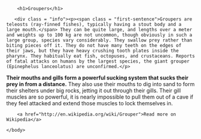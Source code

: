 <!DOCTYPE html>
<html>
    <head>
        <meta charset="utf-8">
        <title>Challenge: Group the groupers</title>
        <style>
            .first-sentence {
                font-weight:bold;
            }
            .info {
                background-color: rgb(5, 211, 252);
            }
        </style>
    </head>
    <body>
    
        <h1>Groupers</h1>
        
       <div class = "info"><p><span class = "first-sentence">Groupers are teleosts (ray-finned fishes), typically having a stout body and a large mouth.</span> They can be quite large, and lengths over a meter and weights up to 100 kg are not uncommon, though obviously in such a large group, species vary considerably. They swallow prey rather than biting pieces off it. They do not have many teeth on the edges of their jaws, but they have heavy crushing tooth plates inside the pharynx. They habitually eat fish, octopuses, and crustaceans. Reports of fatal attacks on humans by the largest species, the giant grouper (Epinephelus lanceolatus) are unconfirmed.</p>
</div>
        <p><span class = "first-sentence">Their mouths and gills form a powerful sucking system that sucks their prey in from a distance.</span> They also use their mouths to dig into sand to form their shelters under big rocks, jetting it out through their gills. Their gill muscles are so powerful, it is nearly impossible to pull them out of a cave if they feel attacked and extend those muscles to lock themselves in.</p>
        
        <a href="http://en.wikipedia.org/wiki/Grouper">Read more on Wikipedia</a>

    </body>
</html>

